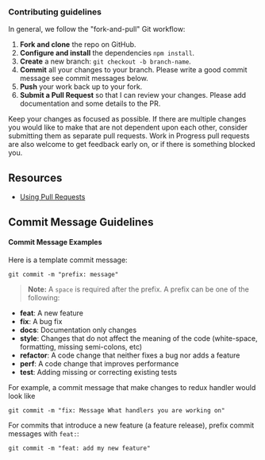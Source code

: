 ### Contributing guidelines

In general, we follow the "fork-and-pull" Git workflow:

1.  **Fork and clone** the repo on GitHub.
2.  **Configure and install** the dependencies `npm install`.
3.  **Create** a new branch: `git checkout -b branch-name`.
4.  **Commit** all your changes to your branch. Please write a good commit message see commit messages below.
5.  **Push** your work back up to your fork.
6.  **Submit a Pull Request** so that I can review your changes. Please add documentation and some details to the PR.

Keep your changes as focused as possible. If there are multiple changes you would like to make that are not dependent upon each other, consider submitting them as separate pull requests. Work in Progress pull requests are also welcome to get feedback early on, or if there is something blocked you.

## Resources

- [Using Pull Requests](https://help.github.com/articles/about-pull-requests/)

## Commit Message Guidelines

#### Commit Message Examples

Here is a template commit message:

```shell
git commit -m "prefix: message"
```

> **Note:** A `space` is required after the prefix.
> A prefix can be one of the following:

- **feat**: A new feature
- **fix**: A bug fix
- **docs**: Documentation only changes
- **style**: Changes that do not affect the meaning of the code (white-space, formatting, missing
  semi-colons, etc)
- **refactor**: A code change that neither fixes a bug nor adds a feature
- **perf**: A code change that improves performance
- **test**: Adding missing or correcting existing tests

For example, a commit message that make changes to redux handler would look like

```shell
git commit -m "fix: Message What handlers you are working on"
```

For commits that introduce a new feature (a feature release), prefix commit messages with
`feat:`:

```shell
git commit -m "feat: add my new feature"
```
